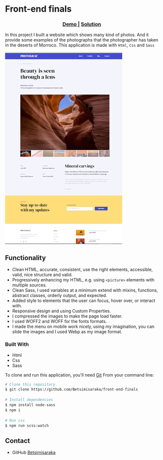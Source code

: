 # Front-end finals

<div align="center">
  <h3>
    <a href="https://github.com/Betsimisaraka/front-end-finals">
      Demo
    </a>
    <span> | </span>
    <a href="https://betsimisaraka.github.io/front-end-finals/">
      Solution
    </a>
  </h3>
</div>

In this project I built a website which shows many kind of photos. And it provide some examples of the photographs that the photographer has taken in the deserts of Morroco. This application is made with `Html`, `Css` and `Sass`

![MY photograph](./webroot/images/photograph-page.webp)

## Functionality
  - Clean HTML, accurate, consistent, use the right elements, accessible, valid, nice structure and valid.
  - Progressively enhancing my HTML, e.g. using `<picture>` elements with multiple sources.
  - Clean Sass, I used variables at a minimum extend with mixins, functions, abstract classes, orderly output, and expected.
  - Added style to elements that the user can focus, hover over, or interact with.
  - Responsive design and using Custom Properties.
  - I compressed the images to make the page load faster.
  - I used WOFF2 and WOFF for the fonts formats. 
  - I made the menu on mobile work nicely, using my imagination, you can slide the images and I used Webp as my image format.

### Built With

-   Html
-   Css
-   Sass


To clone and run this application, you'll need [Git](https://git-scm.com) From your command line:

```bash
# Clone this repository
$ git clone https://github.com/Betsimisaraka/front-end-finals

# Install dependencies
$ npm install node-sass
$ npm i

# Run css
$ npm run scss:watch
```

## Contact

-  GitHub [Betsimisaraka](https://github.com/Betsimisaraka)